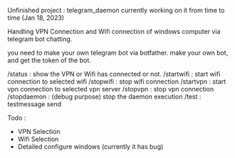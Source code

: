 Unfinished project : telegram_daemon
currently working on it from time to time (Jan 18, 2023)

Handling VPN Connection and Wifi connection of windows computer 
via telegram bot chatting.

you need to make your own telegram bot via botfather.
make your own bot, and get the token of the bot.

/status : show the VPN or Wifi has connected or not.
/startwifi : start wifi connection to selected wifi
/stopwifi : stop wifi connection
/startvpn : start vpn connection to selected vpn server
/stopvpn : stop vpn connection
/stopdaemon : (debug purpose) stop the daemon execution
/test : testmessage send

Todo : 
- VPN Selection
- Wifi Selection
- Detailed configure windows (currently it has bug)
